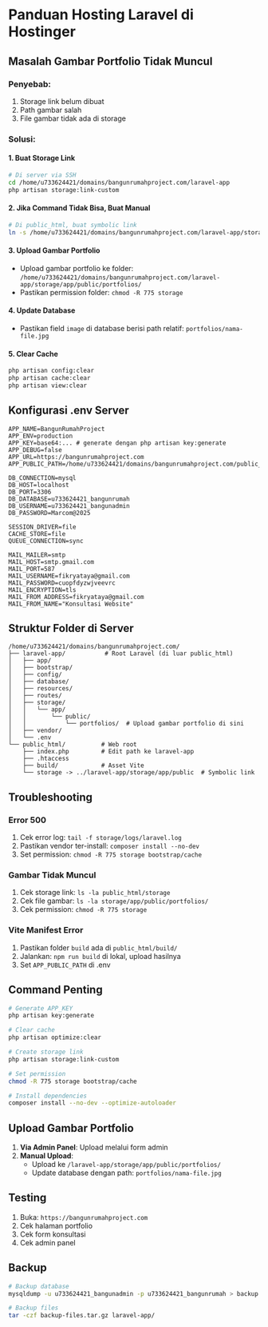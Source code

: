 # Panduan Hosting Laravel di Hostinger

## Masalah Gambar Portfolio Tidak Muncul

### Penyebab:
1. Storage link belum dibuat
2. Path gambar salah
3. File gambar tidak ada di storage

### Solusi:

#### 1. Buat Storage Link
```bash
# Di server via SSH
cd /home/u733624421/domains/bangunrumahproject.com/laravel-app
php artisan storage:link-custom
```

#### 2. Jika Command Tidak Bisa, Buat Manual
```bash
# Di public_html, buat symbolic link
ln -s /home/u733624421/domains/bangunrumahproject.com/laravel-app/storage/app/public /home/u733624421/domains/bangunrumahproject.com/public_html/storage
```

#### 3. Upload Gambar Portfolio
- Upload gambar portfolio ke folder: `/home/u733624421/domains/bangunrumahproject.com/laravel-app/storage/app/public/portfolios/`
- Pastikan permission folder: `chmod -R 775 storage`

#### 4. Update Database
- Pastikan field `image` di database berisi path relatif: `portfolios/nama-file.jpg`

#### 5. Clear Cache
```bash
php artisan config:clear
php artisan cache:clear
php artisan view:clear
```

## Konfigurasi .env Server

```env
APP_NAME=BangunRumahProject
APP_ENV=production
APP_KEY=base64:... # generate dengan php artisan key:generate
APP_DEBUG=false
APP_URL=https://bangunrumahproject.com
APP_PUBLIC_PATH=/home/u733624421/domains/bangunrumahproject.com/public_html

DB_CONNECTION=mysql
DB_HOST=localhost
DB_PORT=3306
DB_DATABASE=u733624421_bangunrumah
DB_USERNAME=u733624421_bangunadmin
DB_PASSWORD=Marcom@2025

SESSION_DRIVER=file
CACHE_STORE=file
QUEUE_CONNECTION=sync

MAIL_MAILER=smtp
MAIL_HOST=smtp.gmail.com
MAIL_PORT=587
MAIL_USERNAME=fikryataya@gmail.com
MAIL_PASSWORD=cuopfdyzwjveevrc
MAIL_ENCRYPTION=tls
MAIL_FROM_ADDRESS=fikryataya@gmail.com
MAIL_FROM_NAME="Konsultasi Website"
```

## Struktur Folder di Server

```
/home/u733624421/domains/bangunrumahproject.com/
├── laravel-app/           # Root Laravel (di luar public_html)
│   ├── app/
│   ├── bootstrap/
│   ├── config/
│   ├── database/
│   ├── resources/
│   ├── routes/
│   ├── storage/
│   │   └── app/
│   │       └── public/
│   │           └── portfolios/  # Upload gambar portfolio di sini
│   ├── vendor/
│   └── .env
└── public_html/          # Web root
    ├── index.php         # Edit path ke laravel-app
    ├── .htaccess
    ├── build/            # Asset Vite
    └── storage -> ../laravel-app/storage/app/public  # Symbolic link
```

## Troubleshooting

### Error 500
1. Cek error log: `tail -f storage/logs/laravel.log`
2. Pastikan vendor ter-install: `composer install --no-dev`
3. Set permission: `chmod -R 775 storage bootstrap/cache`

### Gambar Tidak Muncul
1. Cek storage link: `ls -la public_html/storage`
2. Cek file gambar: `ls -la storage/app/public/portfolios/`
3. Cek permission: `chmod -R 775 storage`

### Vite Manifest Error
1. Pastikan folder `build` ada di `public_html/build/`
2. Jalankan: `npm run build` di lokal, upload hasilnya
3. Set `APP_PUBLIC_PATH` di .env

## Command Penting

```bash
# Generate APP_KEY
php artisan key:generate

# Clear cache
php artisan optimize:clear

# Create storage link
php artisan storage:link-custom

# Set permission
chmod -R 775 storage bootstrap/cache

# Install dependencies
composer install --no-dev --optimize-autoloader
```

## Upload Gambar Portfolio

1. **Via Admin Panel**: Upload melalui form admin
2. **Manual Upload**: 
   - Upload ke `/laravel-app/storage/app/public/portfolios/`
   - Update database dengan path: `portfolios/nama-file.jpg`

## Testing

1. Buka: `https://bangunrumahproject.com`
2. Cek halaman portfolio
3. Cek form konsultasi
4. Cek admin panel

## Backup

```bash
# Backup database
mysqldump -u u733624421_bangunadmin -p u733624421_bangunrumah > backup.sql

# Backup files
tar -czf backup-files.tar.gz laravel-app/
```
